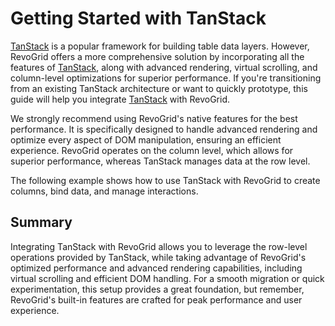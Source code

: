 # Getting Started with TanStack

[TanStack](https://tanstack.com/table/latest/docs/introduction) is a popular framework for building table data layers. However, RevoGrid offers a more comprehensive solution by incorporating all the features of [TanStack](https://tanstack.com/table/latest/docs/introduction), along with advanced rendering, virtual scrolling, and column-level optimizations for superior performance. If you're transitioning from an existing TanStack architecture or want to quickly prototype, this guide will help you integrate [TanStack](https://tanstack.com/table/latest/docs/introduction) with RevoGrid.

We strongly recommend using RevoGrid's native features for the best performance. It is specifically designed to handle advanced rendering and optimize every aspect of DOM manipulation, ensuring an efficient experience. RevoGrid operates on the column level, which allows for superior performance, whereas TanStack manages data at the row level.

The following example shows how to use TanStack with RevoGrid to create columns, bind data, and manage interactions.


<!--@include: ../../demo/tanstack/index.md-->


## Summary

Integrating TanStack with RevoGrid allows you to leverage the row-level operations provided by TanStack, while taking advantage of RevoGrid's optimized performance and advanced rendering capabilities, including virtual scrolling and efficient DOM handling. For a smooth migration or quick experimentation, this setup provides a great foundation, but remember, RevoGrid's built-in features are crafted for peak performance and user experience.

